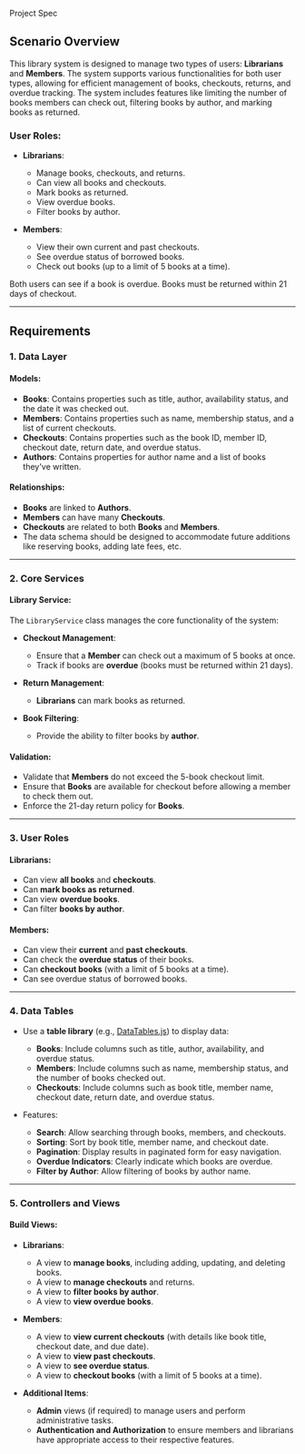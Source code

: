Project Spec

## Scenario Overview
This library system is designed to manage two types of users: **Librarians** and **Members**. The system supports various functionalities for both user types, allowing for efficient management of books, checkouts, returns, and overdue tracking. The system includes features like limiting the number of books members can check out, filtering books by author, and marking books as returned.

### User Roles:
- **Librarians**: 
  - Manage books, checkouts, and returns.
  - Can view all books and checkouts.
  - Mark books as returned.
  - View overdue books.
  - Filter books by author.
  
- **Members**:
  - View their own current and past checkouts.
  - See overdue status of borrowed books.
  - Check out books (up to a limit of 5 books at a time).

Both users can see if a book is overdue. Books must be returned within 21 days of checkout.

---

## Requirements

### 1. Data Layer

#### Models:
- **Books**: Contains properties such as title, author, availability status, and the date it was checked out.
- **Members**: Contains properties such as name, membership status, and a list of current checkouts.
- **Checkouts**: Contains properties such as the book ID, member ID, checkout date, return date, and overdue status.
- **Authors**: Contains properties for author name and a list of books they've written.

#### Relationships:
- **Books** are linked to **Authors**.
- **Members** can have many **Checkouts**.
- **Checkouts** are related to both **Books** and **Members**.
- The data schema should be designed to accommodate future additions like reserving books, adding late fees, etc.

---

### 2. Core Services

#### Library Service:
The `LibraryService` class manages the core functionality of the system:

- **Checkout Management**:
  - Ensure that a **Member** can check out a maximum of 5 books at once.
  - Track if books are **overdue** (books must be returned within 21 days).
  
- **Return Management**:
  - **Librarians** can mark books as returned.
  
- **Book Filtering**:
  - Provide the ability to filter books by **author**.

#### Validation:
- Validate that **Members** do not exceed the 5-book checkout limit.
- Ensure that **Books** are available for checkout before allowing a member to check them out.
- Enforce the 21-day return policy for **Books**.

---

### 3. User Roles

#### Librarians:
- Can view **all books** and **checkouts**.
- Can **mark books as returned**.
- Can view **overdue books**.
- Can filter **books by author**.

#### Members:
- Can view their **current** and **past checkouts**.
- Can check the **overdue status** of their books.
- Can **checkout books** (with a limit of 5 books at a time).
- Can see overdue status of borrowed books.

---

### 4. Data Tables

- Use a **table library** (e.g., [DataTables.js](https://datatables.net/)) to display data:
  - **Books**: Include columns such as title, author, availability, and overdue status.
  - **Members**: Include columns such as name, membership status, and the number of books checked out.
  - **Checkouts**: Include columns such as book title, member name, checkout date, return date, and overdue status.
  
- Features:
  - **Search**: Allow searching through books, members, and checkouts.
  - **Sorting**: Sort by book title, member name, and checkout date.
  - **Pagination**: Display results in paginated form for easy navigation.
  - **Overdue Indicators**: Clearly indicate which books are overdue.
  - **Filter by Author**: Allow filtering of books by author name.

---

### 5. Controllers and Views

#### Build Views:

- **Librarians**:
  - A view to **manage books**, including adding, updating, and deleting books.
  - A view to **manage checkouts** and returns.
  - A view to **filter books by author**.
  - A view to **view overdue books**.
  
- **Members**:
  - A view to **view current checkouts** (with details like book title, checkout date, and due date).
  - A view to **view past checkouts**.
  - A view to **see overdue status**.
  - A view to **checkout books** (with a limit of 5 books at a time).

- **Additional Items**:
  - **Admin** views (if required) to manage users and perform administrative tasks.
  - **Authentication and Authorization** to ensure members and librarians have appropriate access to their respective features.